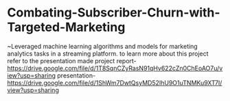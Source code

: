 # Combating-Subscriber-Churn-with-Targeted-Marketing
~Leveraged machine learning algorithms and models for marketing analytics tasks in a streaming platform.
to learn more about this project refer to the presentation made 
project report-https://drive.google.com/file/d/1T8SqnCZyRasN91qHv622cZn0ChEoAO7u/view?usp=sharing
presentation-https://drive.google.com/file/d/1ShWm7DwtQsyMD52IhU9O1uTNMKu9XT7I/view?usp=sharing
